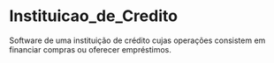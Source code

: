 # Instituicao_de_Credito
Software de uma instituição de crédito cujas operações consistem em financiar compras ou oferecer empréstimos.
